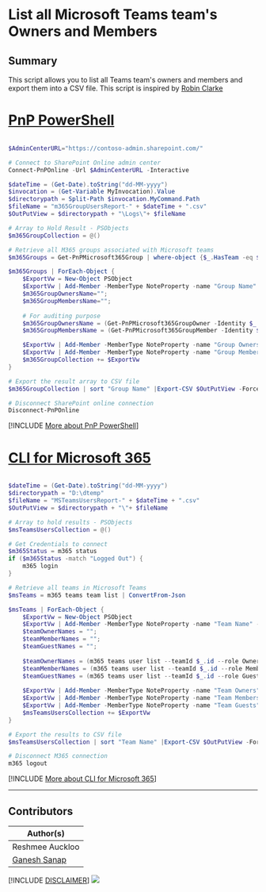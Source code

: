 

# List all Microsoft Teams team's Owners and Members

## Summary

This script allows you to list all Teams team's owners and members and export them into a CSV file. This script is inspired by [Robin Clarke](https://dailysysadmin.com/KB/Article/3607/microsoft-teams-powershell-commands-to-list-all-members-and-owners/)
 
# [PnP PowerShell](#tab/pnpps)

```powershell

$AdminCenterURL="https://contoso-admin.sharepoint.com/"

# Connect to SharePoint Online admin center
Connect-PnPOnline -Url $AdminCenterURL -Interactive

$dateTime = (Get-Date).toString("dd-MM-yyyy")
$invocation = (Get-Variable MyInvocation).Value
$directorypath = Split-Path $invocation.MyCommand.Path
$fileName = "m365GroupUsersReport-" + $dateTime + ".csv"
$OutPutView = $directorypath + "\Logs\"+ $fileName

# Array to Hold Result - PSObjects
$m365GroupCollection = @()

# Retrieve all M365 groups associated with Microsoft teams
$m365Groups = Get-PnPMicrosoft365Group | where-object {$_.HasTeam -eq $true}

$m365Groups | ForEach-Object {
    $ExportVw = New-Object PSObject
    $ExportVw | Add-Member -MemberType NoteProperty -name "Group Name" -value $_.DisplayName
    $m365GroupOwnersName="";
    $m365GroupMembersName="";
    
    # For auditing purpose
    $m365GroupOwnersName = (Get-PnPMicrosoft365GroupOwner -Identity $_.GroupId | select -ExpandProperty DisplayName) -join ";";
    $m365GroupMembersName = (Get-PnPMicrosoft365GroupMember -Identity $_.GroupId | select -ExpandProperty DisplayName) -join ";";

    $ExportVw | Add-Member -MemberType NoteProperty -name "Group Owners" -value $m365GroupOwnersName
    $ExportVw | Add-Member -MemberType NoteProperty -name "Group Members" -value $m365GroupMembersName
    $m365GroupCollection += $ExportVw
}

# Export the result array to CSV file
$m365GroupCollection | sort "Group Name" |Export-CSV $OutPutView -Force -NoTypeInformation

# Disconnect SharePoint online connection
Disconnect-PnPOnline

```

[!INCLUDE [More about PnP PowerShell](../../docfx/includes/MORE-PNPPS.md)]

# [CLI for Microsoft 365](#tab/cli-m365-ps)

```powershell

$dateTime = (Get-Date).toString("dd-MM-yyyy")
$directorypath = "D:\dtemp"
$fileName = "MSTeamsUsersReport-" + $dateTime + ".csv"
$OutPutView = $directorypath + "\"+ $fileName

# Array to hold results - PSObjects
$msTeamsUsersCollection = @()

# Get Credentials to connect
$m365Status = m365 status
if ($m365Status -match "Logged Out") {
    m365 login
}

# Retrieve all teams in Microsoft Teams
$msTeams = m365 teams team list | ConvertFrom-Json

$msTeams | ForEach-Object {
	$ExportVw = New-Object PSObject
	$ExportVw | Add-Member -MemberType NoteProperty -name "Team Name" -value $_.displayName
	$teamOwnerNames = "";
	$teamMemberNames = "";
	$teamGuestNames = "";
	
	$teamOwnerNames = (m365 teams user list --teamId $_.id --role Owner | ConvertFrom-Json | select -ExpandProperty displayName) -join ";"
	$teamMemberNames = (m365 teams user list --teamId $_.id --role Member | ConvertFrom-Json | select -ExpandProperty displayName) -join ";"
	$teamGuestNames = (m365 teams user list --teamId $_.id --role Guest | ConvertFrom-Json | select -ExpandProperty displayName) -join ";"
	
	$ExportVw | Add-Member -MemberType NoteProperty -name "Team Owners" -value $teamOwnerNames
	$ExportVw | Add-Member -MemberType NoteProperty -name "Team Members" -value $teamMemberNames
	$ExportVw | Add-Member -MemberType NoteProperty -name "Team Guests" -value $teamGuestNames
	$msTeamsUsersCollection += $ExportVw
}

# Export the results to CSV file
$msTeamsUsersCollection | sort "Team Name" |Export-CSV $OutPutView -Force -NoTypeInformation

# Disconnect M365 connection
m365 logout

```

[!INCLUDE [More about CLI for Microsoft 365](../../docfx/includes/MORE-CLIM365.md)]

***

## Contributors

| Author(s) |
|-----------|
| Reshmee Auckloo |
| [Ganesh Sanap](https://ganeshsanapblogs.wordpress.com/about) |


[!INCLUDE [DISCLAIMER](../../docfx/includes/DISCLAIMER.md)]
<img src="https://m365-visitor-stats.azurewebsites.net/script-samples/scripts/teams-list-teams-owners-and-members" aria-hidden="true" />
